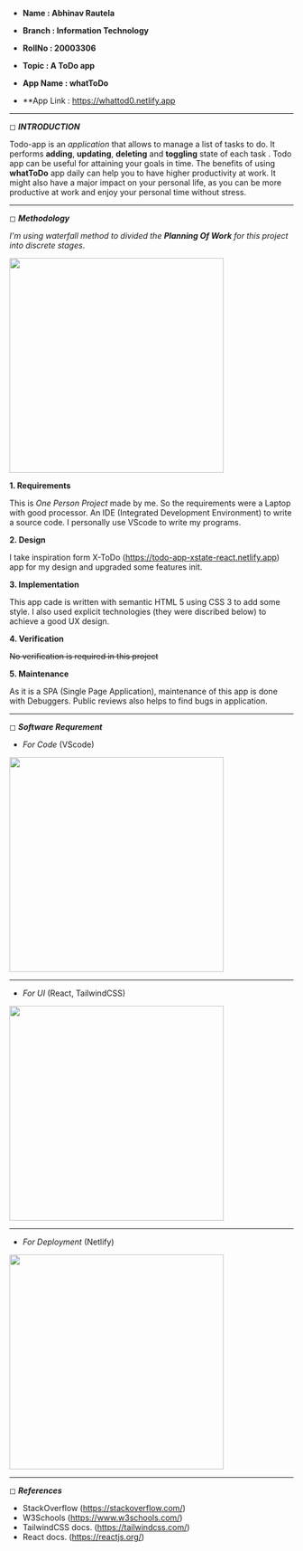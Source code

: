 - **Name : Abhinav Rautela**

- **Branch : Information Technology**

- **RollNo : 20003306** 

- **Topic : A ToDo app**

- **App Name : whatToDo**

- **App Link : <a href="https://whattod0.netlify.app" target="_blank">https://whattod0.netlify.app</a>

--------

◻ ***INTRODUCTION***


Todo-app is an *application* that allows to manage a list of tasks to do. It performs **adding**, **updating**, **deleting** and **toggling** state of each task . Todo app can be useful for  attaining your goals in time. The benefits of using **whatToDo** app daily can help you to have higher productivity at work. It might also have a major impact on your personal life, as you can be more productive at work and enjoy your personal time without stress.

--------

◻ ***Methodology***

 _I'm using waterfall method to divided the **Planning Of Work** for this project into discrete stages_.

<img src="https://www.edrawsoft.com/templates/images/waterfall-methodology.png" width="380px"/>


**1. Requirements**

This is *One Person Project* made by me. So the requirements were a Laptop with good processor. An IDE (Integrated Development Environment) to write a source code. I personally
use VScode to write my programs.

**2. Design**

I take inspiration form X-ToDo (<a href="https://todo-app-xstate-react.netlify.app" target="_blank">https://todo-app-xstate-react.netlify.app</a>) app for my design and upgraded some features init.


**3. Implementation**

This app cade is written with semantic HTML 5 using CSS 3 to add some style. I also used  explicit technologies (they were discribed below) to achieve a good UX design.

**4. Verification**

~~No verification is required in this project~~

 
**5. Maintenance**

As it is a SPA (Single Page Application),  maintenance of this app is done with Debuggers. Public reviews also helps to find bugs in application. 

--------

◻ ***Software Requrement***

- *For Code* (VScode)

<img src="https://wallpaperaccess.com/full/5809796.png" width="380px"/>

---

- *For UI* (React, TailwindCSS) 

<img src="https://miro.medium.com/max/1400/1*6kX5D75l04BSZ6llEd9qWQ.png" width="380px"/>

---

- *For Deployment* (Netlify) 

<img src="https://www.netlify.com/img/global/meta-image.jpg" width="380px"/>

--------

◻ ***References***
- StackOverflow
(<a href="https://stackoverflow.com/" target="_blank">https://stackoverflow.com/</a>)
- W3Schools
(<a href="https://www.w3schools.com/" target="_blank">https://www.w3schools.com/</a>)
- TailwindCSS docs.
(<a href="https://tailwindcss.com/" target="_blank">https://tailwindcss.com/</a>)
- React docs.
(<a href="https://reactjs.org/" target="_blank">https://reactjs.org/</a>)



